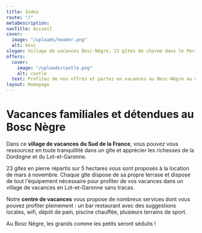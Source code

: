 ```yaml
---
title: Index
route: "/"
metaDescription: 
navTitle: Accueil
cover:
  image: "/uploads/header.png"
  alt: bosc
slogan: Village de vacances Bosc-Nègre, 23 gîtes de charme dans le Perigord Noir
offers:
  cover:
    image: "/uploads/castle.png"
    alt: castle
  text: Profitez de nos offres et partez en vacances au Bosc-Nègre au meilleur prix
layout: Homepage
---
```


# **Vacances familiales et détendues au Bosc Nègre**

Dans ce **village de vacances** **du Sud de la France**, vous pouvez vous ressourcez en toute tranquillité dans un gîte et apprécier les richesses de la Dordogne et du Lot-et-Garonne.

23 gîtes en pierre répartis sur 5 hectares vous sont proposés à la location de mars à novembre. Chaque gîte dispose de sa propre terrase et dispose de tout l'équipement nécessaire pour profiter de vos vacances dans un village de vacances en Lot-et-Garonne sans tracas.

Notre **centre de vacances** vous propose de nombreux services dont vous pouvez profiter pleinement : un bar restaurant avec des suggestions locales, wifi, dépôt de pain, piscine chauffée, plusieurs terrains de sport.

Au Bosc Nègre, les grands comme les petits seront séduits !